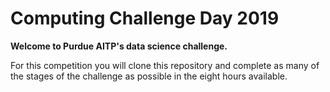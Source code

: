 **Computing Challenge Day 2019**
================================

**Welcome to Purdue AITP's data science challenge.**


For this competition you will clone this repository and complete as many of the stages
of the challenge as possible in the eight hours available.

